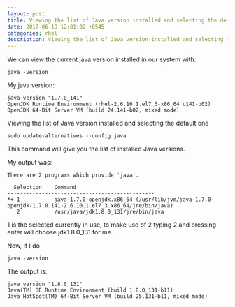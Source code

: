 ```yaml
---
layout: post
title: Viewing the list of Java version installed and selecting the default one
date: 2017-06-19 12:01:02 +0545
categories: rhel
description: Viewing the list of Java version installed and selecting the default one on Redhat Enterprise Linux | Redhat Enterpise Linux Blog , How to
---
```

We can view the current java version installed in our system with:
	
	java -version

My java version:
	
	java version "1.7.0_141"
	OpenJDK Runtime Environment (rhel-2.6.10.1.el7_3-x86_64 u141-b02)
	OpenJDK 64-Bit Server VM (build 24.141-b02, mixed mode)



Viewing the list of Java version installed and selecting the default one

	sudo update-alternatives --config java

This command will give you the list of installed Java versions.

My output was:
	
	There are 2 programs which provide 'java'.

	  Selection    Command
	-----------------------------------------------
	*+ 1           java-1.7.0-openjdk.x86_64 (/usr/lib/jvm/java-1.7.0-openjdk-1.7.0.141-2.6.10.1.el7_3.x86_64/jre/bin/java)
	   2           /usr/java/jdk1.8.0_131/jre/bin/java

1 is the selected currently in use, to make use of 2 typing 2 and pressing enter will choose jdk1.8.0_131 for me.

Now, if I do
	
	java -version

The output is:

	java version "1.8.0_131"
	Java(TM) SE Runtime Environment (build 1.8.0_131-b11)
	Java HotSpot(TM) 64-Bit Server VM (build 25.131-b11, mixed mode)


